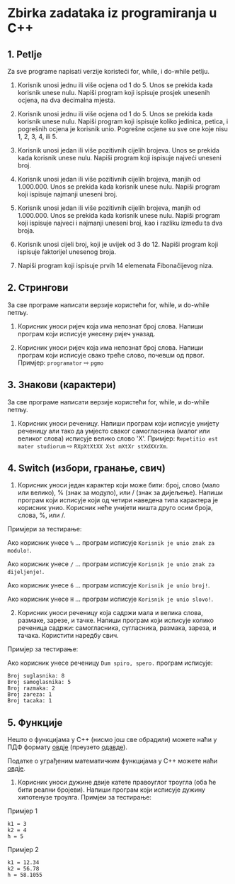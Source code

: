 # Zbirka zadataka iz programiranja u C++

## 1. Petlje

Za sve programe napisati verzije koristeći for, while, i do-while petlju.

1. Korisnik unosi jednu ili više ocjena od 1 do 5. Unos se prekida kada korisnik unese nulu. Napiši program koji ispisuje prosjek unesenih ocjena, na dva decimalna mjesta.

2. Korisnik unosi jednu ili više ocjena od 1 do 5. Unos se prekida kada korisnik unese nulu. Napiši program koji ispisuje koliko jedinica, petica, i pogrešnih ocjena je korisnik unio. Pogrešne ocjene su sve one koje nisu 1, 2, 3, 4, ili 5.

3. Korisnik unosi jedan ili više pozitivnih cijelih brojeva. Unos se prekida kada korisnik unese nulu. Napiši program koji ispisuje najveći uneseni broj.

4. Korisnik unosi jedan ili više pozitivnih cijelih brojeva, manjih od 1.000.000. Unos se prekida kada korisnik unese nulu. Napiši program koji ispisuje najmanji uneseni broj.

5. Korisnik unosi jedan ili više pozitivnih cijelih brojeva, manjih od 1.000.000. Unos se prekida kada korisnik unese nulu. Napiši program koji ispisuje najveci i najmanji uneseni broj, kao i razliku između ta dva broja.

6. Korisnik unosi cijeli broj, koji je uvijek od 3 do 12. Napiši program koji ispisuje faktorijel unesenog broja.

7. Napiši program koji ispisuje prvih 14 elemenata Fibonačijevog niza.

## 2. Стрингови

За све програме написати верзије користећи for, while, и do-while петљу.

1. Корисник уноси ријеч која има непознат број слова. Напиши програм који исписује унесену ријеч уназад.

2. Корисник уноси ријеч која има непознат број слова. Напиши програм који исписује свако треће слово, почевши од првог. Примјер: `programator` ⇨ `pgmo`

## 3. Знакови (карактери)

За све програме написати верзије користећи for, while, и do-while петљу.

1. Корисник уноси реченицу. Напиши програм који исписује унијету реченицу али тако да умјесто сваког самогласника (малог или великог слова) исписује велико слово 'Х'. Примјер: `Repetitio est mater studiorum` ⇨ `RXpXtXtXX Xst mXtXr stXdXXrXm`.

## 4. Switch (избори, гранање, свич)

1. Корисник уноси један карактер који може бити: број, слово (мало или велико), % (знак за модуло), или / (знак за дијељење). Напиши програм који исписује који од четири наведена типа карактера је корисник унио. Корисник неће унијети ништа друго осим броја, слова, %, или /.

Примјери за тестирање:

Ако корисник унесе `%` ... програм исписује `Korisnik je unio znak za modulo!`.

Ако корисник унесе `/` ... програм исписује `Korisnik je unio znak za dijeljenje!`.

Ако корисник унесе `6` ... програм исписује `Korisnik je unio broj!`.

Ако корисник унесе `H` ... програм исписује `Korisnik je unio slovo!`.

2. Корисник уноси реченицу која садржи мала и велика слова, размаке, зарезе, и тачке. Напиши програм који исписује колико реченица садржи: самогласника, сугласника, размака, зареза, и тачака. Користити наредбу свич.

Примјер за тестирање:

Ако корисник унесе реченицу `Dum spiro, spero.` програм исписује:

```
Broj suglasnika: 8
Broj samoglasnika: 5
Broj razmaka: 2
Broj zareza: 1
Broj tacaka: 1
```

## 5. Функције

Нешто о функцијама у С++ (нисмо још све обрадили) можете наћи у ПДФ формату [овдје](https://github.com/gweler/zbirka/blob/main/Ne%C5%A1to%20o%20funkcijama%20u%20C%2B%2B.pdf) (преузето [одавде](https://www.geeksforgeeks.org/functions-in-cpp/)).

Податке о уграђеним математичким функцијама у С++ можете наћи [овдје](https://en.cppreference.com/w/cpp/numeric/math).

1. Корисник уноси дужине двије катете правоуглог троугла (оба ће бити реални бројеви). Напиши програм који исписује дужину хипотенузе троулга. Примјеи за тестирање:

Примјер 1

```
k1 = 3
k2 = 4
h = 5
```

Примјер 2

```
k1 = 12.34
k2 = 56.78
h = 58.1055
```

